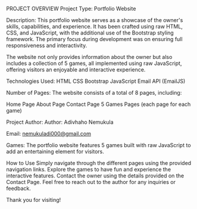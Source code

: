 PROJECT OVERVIEW
Project Type: Portfolio Website

Description:
This portfolio website serves as a showcase of the owner's skills, capabilities, and experience. It has been crafted using raw HTML, CSS, and JavaScript, with the additional use of the Bootstrap styling framework. The primary focus during development was on ensuring full responsiveness and interactivity.

The website not only provides information about the owner but also includes a collection of 5 games, all implemented using raw JavaScript, offering visitors an enjoyable and interactive experience.

Technologies Used:
HTML
CSS
Bootstrap
JavaScript
Email API (EmailJS)

Number of Pages:
The website consists of a total of 8 pages, including:

Home Page
About Page
Contact Page
5 Games Pages (each page for each game)

Project Author:
Author: Adivhaho Nemukula

Email: nemukuladi000@gmail.com

Games:
The portfolio website features 5 games built with raw JavaScript to add an entertaining element for visitors.

How to Use
Simply navigate through the different pages using the provided navigation links.
Explore the games to have fun and experience the interactive features.
Contact the owner using the details provided on the Contact Page.
Feel free to reach out to the author for any inquiries or feedback.

Thank you for visiting!







